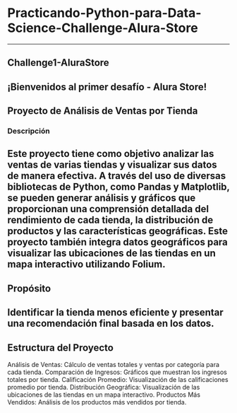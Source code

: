 # Practicando-Python-para-Data-Science-Challenge-Alura-Store
---
## Challenge1-AluraStore
¡Bienvenidos al primer desafío - Alura Store!
---
## Proyecto de Análisis de Ventas por Tienda
### Descripción
Este proyecto tiene como objetivo analizar las ventas de varias tiendas y visualizar sus datos de manera efectiva. A través del uso de diversas bibliotecas de Python, como Pandas y Matplotlib, se pueden generar análisis y gráficos que proporcionan una comprensión detallada del rendimiento de cada tienda, la distribución de productos y las características geográficas. Este proyecto también integra datos geográficos para visualizar las ubicaciones de las tiendas en un mapa interactivo utilizando Folium.
---
## Propósito
Identificar la tienda menos eficiente y presentar una recomendación final basada en los datos.
---
## Estructura del Proyecto
Análisis de Ventas: Cálculo de ventas totales y ventas por categoría para cada tienda.
Comparación de Ingresos: Gráficos que muestran los ingresos totales por tienda.
Calificación Promedio: Visualización de las calificaciones promedio por tienda.
Distribución Geográfica: Visualización de las ubicaciones de las tiendas en un mapa interactivo.
Productos Más Vendidos: Análisis de los productos más vendidos por tienda.
